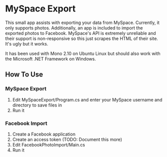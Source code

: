 MySpace Export
==============

This small app assists with exporting your data from MySpace. Currently, it only supports photos.
Additionally, an app is included to import the exported photos to Facebook. MySpace's API is 
extremely unreliable and their support is non-responsive so this just scrapes the HTML of their 
site. It's ugly but it works.

It has been used with Mono 2.10 on Ubuntu Linux but should also work with the Microsoft .NET 
Framework on Windows.

How To Use
----------

### MySpace Export

1. Edit MySpaceExport/Program.cs and enter your MySpace username and directory to save files in
2. Run it

### Facebook Import

1. Create a Facebook application
2. Create an access token (TODO: Document this more)
3. Edit FacebookPhotoImport/Main.cs
4. Run it
